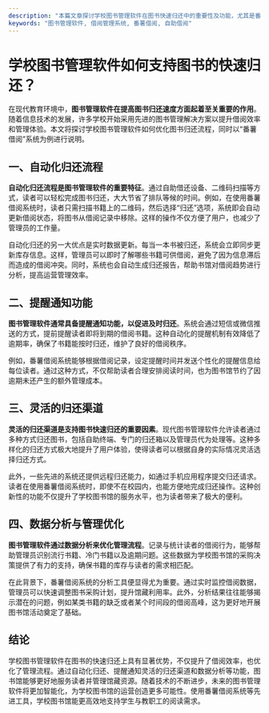 ```yaml
---
description: "本篇文章探讨学校图书管理软件在图书快速归还中的重要性及功能，尤其是番薯借阅系统的应用。"
keywords: "图书管理软件, 借阅管理系统, 番薯借阅, 自助借阅"
---
```

# 学校图书管理软件如何支持图书的快速归还？

在现代教育环境中，**图书管理软件在提高图书归还速度方面起着至关重要的作用**。随着信息技术的发展，许多学校开始采用先进的图书管理解决方案以提升借阅效率和管理体验。本文将探讨学校图书管理软件如何优化图书归还流程，同时以“番薯借阅”系统为例进行说明。

## 一、自动化归还流程

**自动化归还流程是图书管理软件的重要特征**。通过自助借还设备、二维码扫描等方式，读者可以轻松完成图书归还，大大节省了排队等候的时间。例如，在使用番薯借阅系统时，读者只需扫描书籍上的二维码，然后选择“归还”选项，系统即会自动更新借阅状态，将图书从借阅记录中移除。这样的操作不仅方便了用户，也减少了管理员的工作量。

自动化归还的另一大优点是实时数据更新。每当一本书被归还，系统会立即同步更新库存信息。这样，管理员可以即时了解哪些书籍可供借阅，避免了因为信息滞后而造成的借阅冲突。同时，系统也会自动生成归还报告，帮助书馆对借阅趋势进行分析，提高运营管理效率。

## 二、提醒通知功能

**图书管理软件通常具备提醒通知功能，以促进及时归还**。系统会通过短信或微信推送的方式，提前提醒读者即将到期的借阅书籍。这种自动化的提醒机制有效降低了逾期率，确保了书籍能按时归还，维护了良好的借阅秩序。

例如，番薯借阅系统能够根据借阅记录，设定提醒时间并发送个性化的提醒信息给每位读者。通过这种方式，不仅帮助读者合理安排阅读时间，也为图书馆节约了因逾期未还产生的额外管理成本。

## 三、灵活的归还渠道

**灵活的归还渠道是支持图书快速归还的重要因素**。现代图书管理软件允许读者通过多种方式归还图书，包括自助终端、专门的归还箱以及管理员代为处理等。这种多样化的归还方式极大地提升了用户体验，使得读者可以根据自身的实际情况灵活选择归还方式。

此外，一些先进的系统还提供远程归还能力，如通过手机应用程序提交归还请求。读者在使用番薯借阅系统时，即使不在校园内，也能方便地完成归还操作。这种创新性的功能不仅提升了学校图书馆的服务水平，也为读者带来了极大的便利。

## 四、数据分析与管理优化

**图书管理软件通过数据分析来优化管理流程**。记录与统计读者的借阅行为，能够帮助管理员识别流行书籍、冷门书籍以及逾期问题。这些数据为学校图书馆的采购决策提供了有力的支持，确保书籍的库存与读者的需求相匹配。

在此背景下，番薯借阅系统的分析工具便显得尤为重要。通过实时监控借阅数据，管理员可以快速调整图书采购计划，提升馆藏利用率。此外，分析结果往往能够揭示潜在的问题，例如某类书籍的缺乏或者某个时间段的借阅高峰，这为更好地开展图书馆活动奠定了基础。

## 结论

学校图书管理软件在图书的快速归还上具有显著优势，不仅提升了借阅效率，也优化了管理流程。通过自动化归还、提醒通知灵活的归还渠道和数据分析等功能，图书馆能够更好地服务读者并管理馆藏资源。随着技术的不断进步，未来的图书管理软件将更加智能化，为学校图书馆的运营创造更多可能性。使用番薯借阅系统等先进工具，学校图书馆能更高效地支持学生与教职工的阅读需求。
